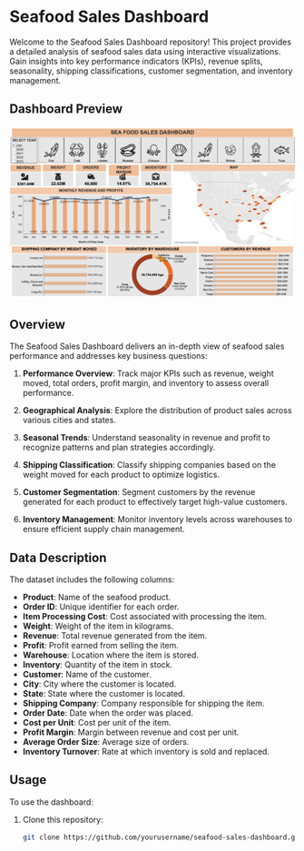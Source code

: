 # Seafood Sales Dashboard

Welcome to the Seafood Sales Dashboard repository! This project provides a detailed analysis of seafood sales data using interactive visualizations. Gain insights into key performance indicators (KPIs), revenue splits, seasonality, shipping classifications, customer segmentation, and inventory management.

## Dashboard Preview
![Alt Text](SnapShot.png)


## Overview

The Seafood Sales Dashboard delivers an in-depth view of seafood sales performance and addresses key business questions:

1. **Performance Overview**: Track major KPIs such as revenue, weight moved, total orders, profit margin, and inventory to assess overall performance.
   
2. **Geographical Analysis**: Explore the distribution of product sales across various cities and states.

3. **Seasonal Trends**: Understand seasonality in revenue and profit to recognize patterns and plan strategies accordingly.

4. **Shipping Classification**: Classify shipping companies based on the weight moved for each product to optimize logistics.

5. **Customer Segmentation**: Segment customers by the revenue generated for each product to effectively target high-value customers.

6. **Inventory Management**: Monitor inventory levels across warehouses to ensure efficient supply chain management.

## Data Description

The dataset includes the following columns:

- **Product**: Name of the seafood product.
- **Order ID**: Unique identifier for each order.
- **Item Processing Cost**: Cost associated with processing the item.
- **Weight**: Weight of the item in kilograms.
- **Revenue**: Total revenue generated from the item.
- **Profit**: Profit earned from selling the item.
- **Warehouse**: Location where the item is stored.
- **Inventory**: Quantity of the item in stock.
- **Customer**: Name of the customer.
- **City**: City where the customer is located.
- **State**: State where the customer is located.
- **Shipping Company**: Company responsible for shipping the item.
- **Order Date**: Date when the order was placed.
- **Cost per Unit**: Cost per unit of the item.
- **Profit Margin**: Margin between revenue and cost per unit.
- **Average Order Size**: Average size of orders.
- **Inventory Turnover**: Rate at which inventory is sold and replaced.

## Usage

To use the dashboard:

1. Clone this repository:
   ```bash
   git clone https://github.com/yourusername/seafood-sales-dashboard.git
